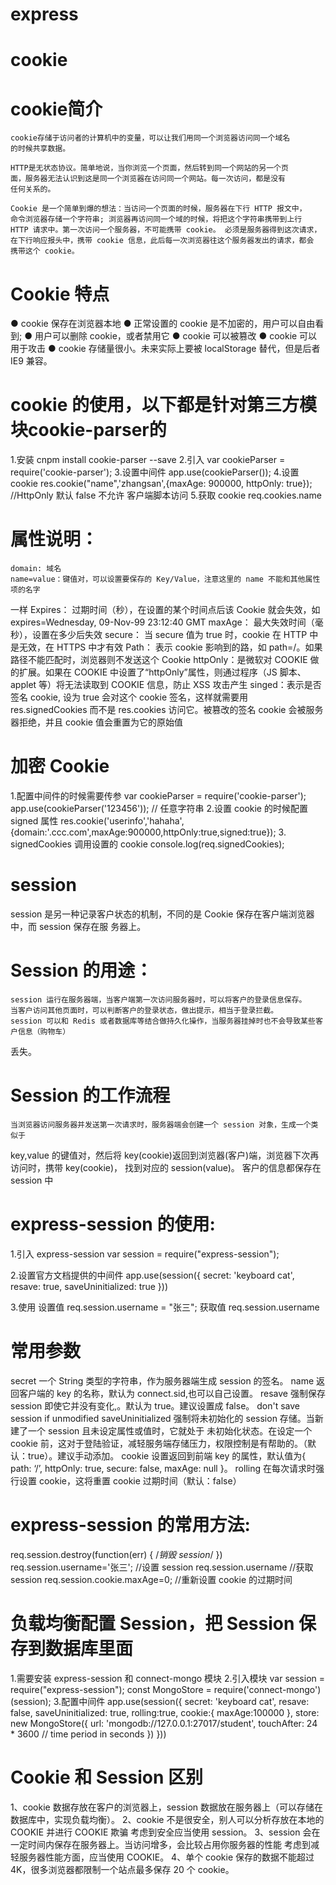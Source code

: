 # express

# cookie

# cookie简介

    cookie存储于访问者的计算机中的变量，可以让我们用同一个浏览器访问同一个域名
    的时候共享数据。

    HTTP是无状态协议。简单地说，当你浏览一个页面，然后转到同一个网站的另一个页
    面，服务器无法认识到这是同一个浏览器在访问同一个网站。每一次访问，都是没有
    任何关系的。

    Cookie 是一个简单到爆的想法：当访问一个页面的时候，服务器在下行 HTTP 报文中，
    命令浏览器存储一个字符串; 浏览器再访问同一个域的时候，将把这个字符串携带到上行
    HTTP 请求中。第一次访问一个服务器，不可能携带 cookie。 必须是服务器得到这次请求，
    在下行响应报头中，携带 cookie 信息，此后每一次浏览器往这个服务器发出的请求，都会
    携带这个 cookie。

# Cookie 特点

● cookie 保存在浏览器本地
● 正常设置的 cookie 是不加密的，用户可以自由看到;
● 用户可以删除 cookie，或者禁用它
● cookie 可以被篡改
● cookie 可以用于攻击
● cookie 存储量很小。未来实际上要被 localStorage 替代，但是后者 IE9 兼容。

# cookie 的使用，以下都是针对第三方模块cookie-parser的

1.安装 cnpm install cookie-parser --save
2.引入 var cookieParser = require('cookie-parser');
3.设置中间件
app.use(cookieParser());
4.设置 cookie
res.cookie("name",'zhangsan',{maxAge: 900000, httpOnly: true});
//HttpOnly 默认 false 不允许 客户端脚本访问
5.获取 cookie
req.cookies.name

# 属性说明：

    domain: 域名
    name=value：键值对，可以设置要保存的 Key/Value，注意这里的 name 不能和其他属性项的名字
一样
    Expires： 过期时间（秒），在设置的某个时间点后该 Cookie 就会失效，如 expires=Wednesday,
09-Nov-99 23:12:40 GMT
    maxAge： 最大失效时间（毫秒），设置在多少后失效
    secure： 当 secure 值为 true 时，cookie 在 HTTP 中是无效，在 HTTPS 中才有效
    Path： 表示 cookie 影响到的路，如 path=/。如果路径不能匹配时，浏览器则不发送这个 Cookie
    httpOnly：是微软对 COOKIE 做的扩展。如果在 COOKIE 中设置了“httpOnly”属性，则通过程序（JS
脚本、applet 等）将无法读取到 COOKIE 信息，防止 XSS 攻击产生
    singed：表示是否签名 cookie, 设为 true 会对这个 cookie 签名，这样就需要用
res.signedCookies 而不是 res.cookies 访问它。被篡改的签名 cookie 会被服务器拒绝，并且 cookie
值会重置为它的原始值

# 加密 Cookie

1.配置中间件的时候需要传参
var cookieParser = require('cookie-parser');
app.use(cookieParser('123456'));  // 任意字符串
2.设置 cookie 的时候配置 signed 属性
res.cookie('userinfo','hahaha',{domain:'.ccc.com',maxAge:900000,httpOnly:true,signed:true});
3. signedCookies 调用设置的 cookie
console.log(req.signedCookies);


# session

session 是另一种记录客户状态的机制，不同的是 Cookie 保存在客户端浏览器中，而 session 保存在服
务器上。

# Session 的用途：

    session 运行在服务器端，当客户端第一次访问服务器时，可以将客户的登录信息保存。
    当客户访问其他页面时，可以判断客户的登录状态，做出提示，相当于登录拦截。
    session 可以和 Redis 或者数据库等结合做持久化操作，当服务器挂掉时也不会导致某些客户信息（购物车）
丢失。

# Session 的工作流程

    当浏览器访问服务器并发送第一次请求时，服务器端会创建一个 session 对象，生成一个类似于
key,value 的键值对，然后将 key(cookie)返回到浏览器(客户)端，浏览器下次再访问时，携带 key(cookie)，
找到对应的 session(value)。 客户的信息都保存在 session 中

# express-session 的使用:

1.引入 express-session
var session = require("express-session");

2.设置官方文档提供的中间件
app.use(session({
    secret: 'keyboard cat',
    resave: true,
    saveUninitialized: true
}))

3.使用
设置值 req.session.username = "张三";
获取值 req.session.username

# 常用参数

secret 一个 String 类型的字符串，作为服务器端生成 session 的签名。
name 返回客户端的 key 的名称，默认为 connect.sid,也可以自己设置。
resave 强制保存 session 即使它并没有变化,。默认为 true。建议设置成 false。 don't save session if unmodified
saveUninitialized 强制将未初始化的 session 存储。当新建了一个 session 且未设定属性或值时，它就处于
未初始化状态。在设定一个 cookie 前，这对于登陆验证，减轻服务端存储压力，权限控制是有帮助的。（默
认：true）。建议手动添加。
cookie 设置返回到前端 key 的属性，默认值为{ path: ‘/’, httpOnly: true, secure: false, maxAge: null }。
rolling 在每次请求时强行设置 cookie，这将重置 cookie 过期时间（默认：false）

# express-session 的常用方法:

req.session.destroy(function(err) { /*销毁 session*/
})
req.session.username='张三'; //设置 session
req.session.username //获取 session
req.session.cookie.maxAge=0; //重新设置 cookie 的过期时间

# 负载均衡配置 Session，把 Session 保存到数据库里面

1.需要安装 express-session 和 connect-mongo 模块
2.引入模块
var session = require("express-session");
const MongoStore = require('connect-mongo')(session);
3.配置中间件
app.use(session({
    secret: 'keyboard cat',
    resave: false,
    saveUninitialized: true,
    rolling:true,
    cookie:{
        maxAge:100000
    },
    store: new MongoStore({
        url: 'mongodb://127.0.0.1:27017/student',
        touchAfter: 24 * 3600 // time period in seconds
    })
}))


# Cookie 和 Session 区别

1、cookie 数据存放在客户的浏览器上，session 数据放在服务器上（可以存储在数据库中，实现负载均衡）。
2、cookie 不是很安全，别人可以分析存放在本地的 COOKIE 并进行 COOKIE 欺骗
考虑到安全应当使用 session。
3、session 会在一定时间内保存在服务器上。当访问增多，会比较占用你服务器的性能
考虑到减轻服务器性能方面，应当使用 COOKIE。
4、单个 cookie 保存的数据不能超过 4K，很多浏览器都限制一个站点最多保存 20 个 cookie。